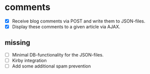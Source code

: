 # comments

- [x] Receive blog comments via POST and write them to JSON-files.  
- [x] Display these comments to a given article via AJAX.

## missing

- [ ] Minimal DB-functionality for the JSON-files.
- [ ] Kirby integration
- [ ] Add some additional spam prevention
